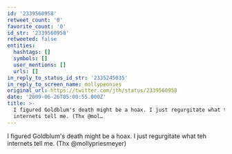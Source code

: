 ```yaml
---
id: '2339560958'
retweet_count: '0'
favorite_count: '0'
id_str: '2339560958'
retweeted: false
entities:
  hashtags: []
  symbols: []
  user_mentions: []
  urls: []
in_reply_to_status_id_str: '2335245035'
in_reply_to_screen_name: mollypeonies
original_url: https://twitter.com/jth/status/2339560958
date: '2009-06-26T05:00:55.000Z'
title: >-
  I figured Goldblum's death might be a hoax. I just regurgitate what teh
  internets tell me. (Thx @mol…
---
```


I figured Goldblum's death might be a hoax. I just regurgitate what teh internets tell me. (Thx @mollypriesmeyer)